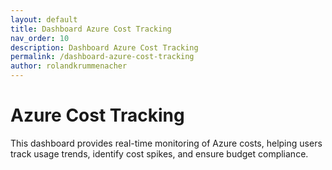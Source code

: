 ```yaml
---
layout: default
title: Dashboard Azure Cost Tracking  
nav_order: 10  
description: Dashboard Azure Cost Tracking  
permalink: /dashboard-azure-cost-tracking  
author: rolandkrummenacher  
---
```


# Azure Cost Tracking  

This dashboard provides real-time monitoring of Azure costs, helping users track usage trends, identify cost spikes, and ensure budget compliance.  
